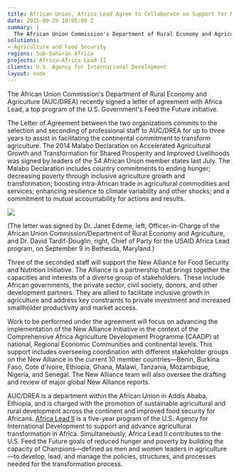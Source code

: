 ```yaml
---
title: African Union, Africa Lead Agree to Collaborate on Support for Malabo Declaration and New Alliance
date: 2015-09-29 18:05:00 Z
summary: |
  The African Union Commission's Department of Rural Economy and Agriculture (AUC/DREA) recently signed a letter of agreement with Africa Lead, a top program of the U.S. Government's Feed the Future initiative.
solutions:
- Agriculture and Food Security
regions: Sub-Saharan Africa
projects: Africa—Africa Lead II
clients: U.S. Agency for International Development
layout: node
---
```

The African Union Commission's Department of Rural Economy and Agriculture (AUC/DREA) recently signed a letter of agreement with Africa Lead, a top program of the U.S. Government's Feed the Future initiative.

The Letter of Agreement between the two organizations commits to the selection and seconding of professional staff to AUC/DREA for up to three years to assist in facilitating the continental commitment to transform agriculture. The 2014 Malabo Declaration on Accelerated Agricultural Growth and Transformation for Shared Prosperity and Improved Livelihoods was signed by leaders of the 54 African Union member states last July. The Malabo Declaration includes country commitments to ending hunger; decreasing poverty through inclusive agriculture growth and transformation; boosting intra-African trade in agricultural commodities and services; enhancing resilience to climate variability and other shocks; and a commitment to mutual accountability for actions and results.

![][1]

(The letter was signed by Dr. Janet Edeme, left, Officer-in-Charge of the African Union Commission/Department of Rural Economy and Agriculture, and Dr. David Tardif-Douglin, right, Chief of Party for the USAID Africa Lead program, on September 9 in Bethesda, Maryland.)

Three of the seconded staff will support the New Alliance for Food Security and Nutrition Initiative. The Alliance is a partnership that brings together the capacities and interests of a diverse group of stakeholders. These include African governments, the private sector, civil society, donors, and other development partners. They are allied to facilitate inclusive growth in agriculture and address key constraints to private investment and increased smallholder productivity and market access.

Work to be performed under the agreement will focus on advancing the implementation of the New Alliance Initiative in the context of the Comprehensive Africa Agriculture Development Programme (CAADP) at national, Regional Economic Communities and continental levels. This support includes overseeing coordination with different stakeholder groups on the New Alliance in the current 10 member countries—Benin, Burkina Faso, Cote d'Ivoire, Ethiopia, Ghana, Malawi, Tanzania, Mozambique, Nigeria, and Senegal. The New Alliance team will also oversee the drafting and review of major global New Alliance reports.

AUC/DREA is a department within the African Union in Addis Ababa, Ethiopia, and is charged with the promotion of sustainable agricultural and rural development across the continent and improved food security for Africans. [Africa Lead II][2] is a five-year program of the U.S. Agency for International Development to support and advance agricultural transformation in Africa. Simultaneously, Africa Lead II contributes to the U.S. Feed the Future goals of reduced hunger and poverty by building the capacity of Champions—defined as men and women leaders in agriculture—to develop, lead, and manage the policies, structures, and processes needed for the transformation process.

[1]: /assets/images/news/ALII-and-AUC-pic.jpg
[2]: /our-work/projects/africa-africa-lead-ii
